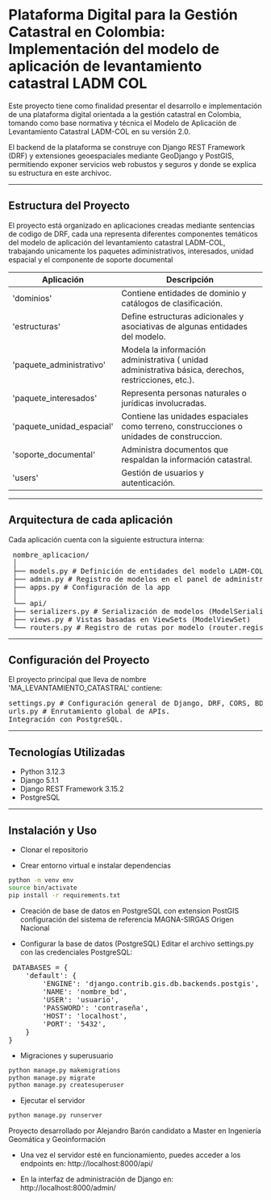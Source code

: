 # Plataforma Digital para la Gestión Catastral en Colombia: Implementación del modelo de aplicación de levantamiento catastral LADM COL

Este proyecto tiene como finalidad presentar el desarrollo e implementación de una plataforma digital orientada a la gestión catastral en Colombia, tomando como base normativa y técnica el Modelo de Aplicación de Levantamiento Catastral LADM-COL en su versión 2.0.

El backend de la plataforma se construye con Django REST Framework (DRF) y extensiones geoespaciales mediante GeoDjango y PostGIS, permitiendo exponer servicios web robustos y seguros y donde se explica su estructura en este archivoc.

---

## Estructura del Proyecto

El proyecto está organizado en aplicaciones creadas mediante sentencias de codigo de DRF, cada una representa diferentes componentes temáticos del modelo de aplicación del levantamiento catastral LADM-COL, trabajando unicamente los paquetes adiministrativos, interesados, unidad espacial y el componente de soporte documental

| Aplicación               | Descripción                                                                					                       |
|--------------------------|--------------------------------------------------------------------------------------------------------|
| 'dominios'               | Contiene entidades de dominio y catálogos de clasificación.                					                       |
| 'estructuras'            | Define estructuras adicionales y asociativas de algunas entidades del modelo.                          |
| 'paquete_administrativo' | Modela la información administrativa ( unidad administrativa básica, derechos, restricciones, etc.).   |
| 'paquete_interesados'    | Representa personas naturales o jurídicas involucradas.                    					                       |
| 'paquete_unidad_espacial'| Contiene las unidades espaciales como terreno, construcciones o unidades de construccion.       					  |
| 'soporte_documental'     | Administra documentos que respaldan la información catastral.              					                       |
| 'users'                  | Gestión de usuarios y autenticación.                                       					                       |

---

## Arquitectura de cada aplicación

Cada aplicación cuenta con la siguiente estructura interna:

<pre> nombre_aplicacion/ 
 │
 ├── models.py # Definición de entidades del modelo LADM-COL 
 ├── admin.py # Registro de modelos en el panel de administración 
 ├── apps.py # Configuración de la app 
 │ 
 └── api/ 
 ├── serializers.py # Serialización de modelos (ModelSerializer) 
 ├── views.py # Vistas basadas en ViewSets (ModelViewSet) 
 └── routers.py # Registro de rutas por modelo (router.register) </pre>

---

## Configuración del Proyecto

El proyecto principal que lleva de nombre 'MA_LEVANTAMIENTO_CATASTRAL' contiene:
<pre>
settings.py # Configuración general de Django, DRF, CORS, BD, etc.
urls.py # Enrutamiento global de APIs.
Integración con PostgreSQL.</pre>

---

## Tecnologías Utilizadas

- Python 3.12.3
- Django 5.1.1
- Django REST Framework 3.15.2
- PostgreSQL 

---


## Instalación y Uso

- Clonar el repositorio

- Crear entorno virtual e instalar dependencias
```bash
python -m venv env
source bin/activate
pip install -r requirements.txt
```

- Creación de base de datos en PostgreSQL con extension PostGIS  configuración del sistema de referencia MAGNA-SIRGAS Origen Nacional
 
- Configurar la base de datos (PostgreSQL)
Editar el archivo settings.py con las credenciales PostgreSQL:
<pre> DATABASES = {
    'default': {
        'ENGINE': 'django.contrib.gis.db.backends.postgis',
        'NAME': 'nombre_bd',
        'USER': 'usuario',
        'PASSWORD': 'contraseña',
        'HOST': 'localhost',
        'PORT': '5432',
    }
} </pre>

- Migraciones y superusuario
```bash
python manage.py makemigrations
python manage.py migrate
python manage.py createsuperuser
```

- Ejecutar el servidor
```bash
python manage.py runserver
```

Proyecto desarrollado por Alejandro Barón candidato a Master en Ingeniería Geomática y Geoinformación

- Una vez el servidor esté en funcionamiento, puedes acceder a los endpoints en:
http://localhost:8000/api/

- En la interfaz de administración de Django en:
http://localhost:8000/admin/

